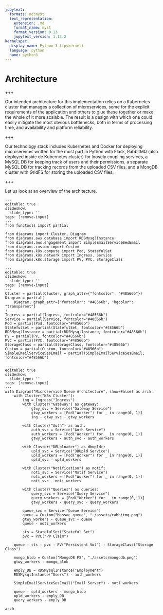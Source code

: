 ```yaml
---
jupytext:
  formats: md:myst
  text_representation:
    extension: .md
    format_name: myst
    format_version: 0.13
    jupytext_version: 1.15.2
kernelspec:
  display_name: Python 3 (ipykernel)
  language: python
  name: python3
---
```


# Architecture

+++

Our intended architecture for this implementation relies on a Kubernetes cluster that manages a collection of microservices, some for the explicit requirements of the application and others to glue these together or make the whole of it more scalable. The result is a design with which one could easily mitigate the most obvious bottlenecks, both in terms of processing time, and availability and platform reliability.

+++

Our technology stack includes Kubernetes and Docker for deploying microservices written for the most part in Python with Flask, RabbitMQ (also deployed inside de Kubernetes cluster) for loosely coupling services, a MySQL DB for keeping track of users and their permissions, a separate MySQL DB for tracking records from the uploaded CSV files, and a MongDB cluster with GridFS for storing the uploaded CSV files.

+++

Let us look at an overview of the architecture.

```{code-cell} ipython3
---
editable: true
slideshow:
  slide_type: ''
tags: [remove-input]
---
from functools import partial

from diagrams import Cluster, Diagram
from diagrams.aws.database import RDSMysqlInstance
from diagrams.aws.engagement import SimpleEmailServiceSesEmail
from diagrams.custom import Custom
from diagrams.k8s.compute import Pod, StatefulSet
from diagrams.k8s.network import Ingress, Service
from diagrams.k8s.storage import PV, PVC, StorageClass
```

```{code-cell} ipython3
---
editable: true
slideshow:
  slide_type: ''
tags: [remove-input]
---
Cluster = partial(Cluster, graph_attr={"fontcolor": "#48566b"})
Diagram = partial(
    Diagram, graph_attr={"fontcolor": "#48566b", "bgcolor": "transparent"}
)
Ingress = partial(Ingress, fontcolor="#48566b")
Service = partial(Service, fontcolor="#48566b")
Pod = partial(Pod, fontcolor="#48566b")
StatefulSet = partial(StatefulSet, fontcolor="#48566b")
RDSMysqlInstance = partial(RDSMysqlInstance, fontcolor="#48566b")
PV = partial(PV, fontcolor="#48566b")
PVC = partial(PVC, fontcolor="#48566b")
StorageClass = partial(StorageClass, fontcolor="#48566b")
Custom = partial(Custom, fontcolor="#48566b")
SimpleEmailServiceSesEmail = partial(SimpleEmailServiceSesEmail, fontcolor="#48566b")
```

```{code-cell} ipython3
---
editable: true
slideshow:
  slide_type: ''
tags: [remove-input]
---
with Diagram("Microservice Queue Architecture", show=False) as arch:
    with Cluster("K8s Cluster"):
        ing = Ingress("Ingress")
        with Cluster("Gateway") as gateway:
            gtwy_svc = Service("Gateway Service")
            gtwy_workers = [Pod("Worker") for _ in range(0, 1)]
            ing - gtwy_svc - gtwy_workers

        with Cluster("Auth") as auth:
            auth_svc = Service("Auth Service")
            auth_workers = [Pod("Worker") for _ in range(0, 1)]
            gtwy_workers - auth_svc - auth_workers

        with Cluster("DBUploader") as dbupldr:
            upld_svc = Service("DBUpld Service")
            upld_workers = [Pod("Worker") for _ in range(0, 1)]
            upld_svc - upld_workers

        with Cluster("Notification") as notif:
            noti_svc = Service("Notif Service")
            noti_workers = [Pod("Worker") for _ in range(0, 1)]
            noti_svc - noti_workers

        with Cluster("Queries") as queries:
            query_svc = Service("Query Service")
            query_workers = [Pod("Worker") for _ in range(0, 1)]
            gtwy_workers - query_svc - query_workers

        queue_svc = Service("Queue Service")
        queue = Custom("Messae queue", "./assets/rabbitmq.png")
        gtwy_workers - queue_svc - queue
        queue - noti_workers

        sts = StatefulSet("Stateful Set")
        pvc = PVC("PV Claim")

    queue - sts - pvc - PV("Persistent Vol") - StorageClass("Storage Class")

    mongo_blob = Custom("MongoDB FS", "./assets/mongodb.png")
    gtwy_workers - mongo_blob

    emply_DB = RDSMysqlInstance("Employment")
    RDSMysqlInstance("Users") - auth_workers

    SimpleEmailServiceSesEmail("Email Server") - noti_workers

    queue - upld_workers - mongo_blob
    upld_workers - emply_DB
    query_workers - emply_DB

arch
```
